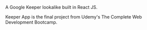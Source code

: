 A Google Keeper lookalike built in React JS.

Keeper App is the final project from Udemy's The Complete Web Development Bootcamp. 
